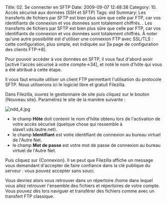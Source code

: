 Title: 02. Se connecter en SFTP 
Date: 2009-09-07 12:48:38
Category: 10. Accès sécurisé aux données (SSH et SFTP)
Tags: old
Summary: Les transferts de fichiers par SFTP est bien plus sûre que celle par FTP, car vos identifiants de connexion et vos données sont totalement chiffrés. . Les transferts de fichiers par SFTP est bien plus sûre que celle par FTP, car vos identifiants de connexion et vos données sont totalement chiffrés. À noter qu'une autre possibilité est d'utiliser une connexion FTP avec SSL/TLS : cette configuration, plus simple, est indiquée sur [la page de configuration des clients FTP->8].

Pour pouvoir accéder à vos données en SFTP, il vous faut d'abord avoir [activé l'accès sécurisé à votre compte->34], et noté le nom d'hôte qui vous a été attribué à cette étape.

Il vous faut ensuite utiliser un client FTP permettant l'utilisation du protocole SFTP. Nous utiliserons ici le logiciel libre et gratuit Filezilla.

Dans Filezilla, ouvrez le gestionnaire de site puis cliquez sur le bouton {Nouveau site}. Paramétrez le site de la manière suivante :

<img src="/img/ndd_4.jpg" title="to complete" alt="ndd_4.jpg" />

  -  le champ **Hôte** doit contenir le nom d'hôte obtenu lors de l'activation de votre accès sécurisé (quelque chose qui ressemble à slave1.vds.lautre.net).
  -  le champ **Identifiant** est votre identifiant de connexion au bureau virtuel de l'Autre Net.
  -  le champ **Mot de passe** est votre mot de passe de connexion au bureau virtuel de l'Autre Net.

Puis cliquez sur {Connexion}. Il se peut que Filezilla affiche un message vous demandant d'accepter de faire confiance dans la clé publique du serveur : vous pouvez accepter sans souci.

Vous devriez alors vous retrouver dans un répertoire /home dans lequel vous allez retrouver l'ensemble des fichiers et répertoires de votre compte. Vous pouvez dès lors naviguer et transférer des fichiers comme avec un transfert FTP classique.
